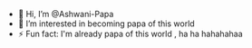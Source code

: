 - 👋 Hi, I’m @Ashwani-Papa
- 👀 I’m interested in becoming papa of this world
- ⚡ Fun fact: I'm already papa of this world , ha ha hahahahaa

<!---
Ashwani-Papa/Ashwani-Papa is a ✨ special ✨ repository because its `README.md` (this file) appears on your GitHub profile.
You can click the Preview link to take a look at your changes.
--->
